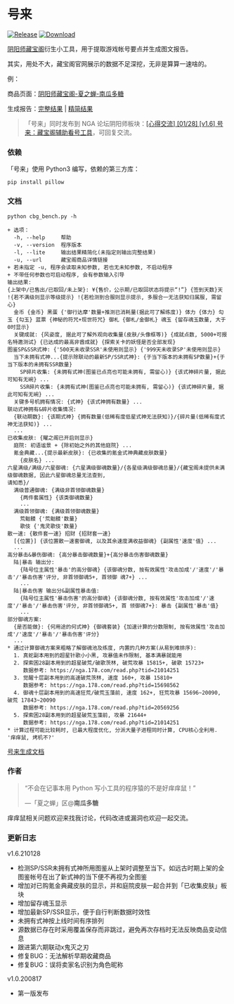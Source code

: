 # 号来

[![Release](https://img.shields.io/badge/Release-1.6-brightgreen.svg)](https://github.com/nguaduot/yys-cbg-bench)
[![Download](https://img.shields.io/badge/Download-EXE-brightgreen.svg)](dist/%E5%8F%B7%E6%9D%A51.6.exe)

[阴阳师藏宝阁](https://yys.cbg.163.com/)衍生小工具，用于提取游戏帐号要点并生成图文报告。

其实，用处不大，藏宝阁官网展示的数据不足深挖，无非是算算一速啥的。

例：

商品页面：[阴阳师藏宝阁-夏之蝉-南瓜多糖](https://yys.cbg.163.com/cgi/mweb/equip/21/202101152201616-21-VTG7H9VQQFVSG)

生成报告：[完整结果](sample/cbg_中国区-iOS_夏之蝉_南瓜多糖_20210122225748_bench.png) | [精简结果](sample/cbg_中国区-iOS_夏之蝉_南瓜多糖_20210122225748_bench_lite.png)

> 「号来」同时发布到 NGA 论坛阴阳师板块：[[心得交流] [01/28] [v1.6] 号来：藏宝阁辅助看号工具](https://nga.178.com/read.php?tid=23005018)，可回复交流。

### 依赖

「号来」使用 Python3 编写，依赖的第三方库：

```
pip install pillow
```

### 文档

```
python cbg_bench.py -h
```

```
+ 选项：
  -h, --help     帮助
  -v, --version  程序版本
  -l, --lite     输出结果精简化(未指定则输出完整结果)
  -u, --url      藏宝阁商品详情链接
+ 若未指定 -u, 程序会读取未知参数, 若也无未知参数, 不启动程序
+ 不带任何参数也可启动程序, 会有参数输入引导
输出结果:
{上架中/已售出/已取回/未上架}: ¥{售价，公示期/已取回状态将提示“!”} {签到天数}天 !{若不满级则显示等级提示} !{若检测到合服则显示提示, 多服合一无法获知归属服, 需留心}
  金币 {金币} 黑蛋 {'御行达摩'数量+推测已消耗量(据此可了解练度)} 体力 {体力} 勾玉 {勾玉} 蓝票 {神秘的符咒+现世符咒} 御札 {御札/金御札} 魂玉 {留存魂玉数量, 大于0时显示}
  关键成就: {风姿度, 据此可了解外观向收集量(皮肤/头像框等)} {成就点数, 5000+可报名特邀测试} {已达成的最高非酋成就} {探索关卡的妖怪是否全部发现}
图鉴SP&SSR式神: {'500天未收录SSR'未使用则显示} {'999天未收录SP'未使用则显示}
  当下未拥有式神...{提示除联动的最新SP/SSR式神}: {于当下版本的未拥有SP数量}+{于当下版本的未拥有SSR数量}
    SP碎片收集: {未拥有式神(图鉴已点亮也可能未拥有, 需留心)} {该式神碎片量, 据此可知有无碗} ...
    SSR碎片收集: {未拥有式神(图鉴已点亮也可能未拥有, 需留心)} {该式神碎片量, 据此可知有无碗} ...
  关键多号机拥有情况: {式神} {该式神拥有数量} ...
联动式神拥有&碎片收集情况:
  {联动期数}: {该期式神} {拥有数量(低稀有度低星式神无法获知)}/{碎片量(低稀有度式神无法获知)} ...
  ...
已收集皮肤: {曜之阁已开启则显示}
  庭院: 初语谧景 + {除初始之外的其他庭院} ...
  氪金典藏...{提示最新皮肤}: {已收集的氪金式神典藏皮肤数量}
    {皮肤名} ...
六星满级/满级/六星御魂: {六星满级御魂数量}/{各星级满级御魂总量}/{藏宝阁未提供未满级御魂数据, 因此六星御魂总量无法查到,
请知悉}/
  满级普通御魂: {满级非首领御魂数量}
    {两件套属性} {该类御魂数量}
    ...
  满级首领御魂: {满级首领御魂数量}
    荒骷髅 {'荒骷髅'数量}
    歌伎 {'鬼灵歌伎'数量}
散一速: {散件套一速} 招财 {招财套一速}
  [{位置}] {该位置散一速套御魂, 以及其余速度满收益御魂} {副属性'速度'值} ...
  ...
高分暴击&暴伤御魂: {高分暴击御魂数量}+{高分暴击伤害御魂数量}
  陆|暴击 输出分:
    {陆号位主属性'暴击'的高分御魂} {该御魂分数, 按有效属性'攻击加成'/'速度'/'暴击'/'暴击伤害'评分, 非首领御魂5+, 首领御 魂7+} ...
    ...
  陆|暴击伤害 输出分&副属性暴击值:
    {陆号位主属性'暴击伤害'的高分御魂} {该御魂分数, 按有效属性'攻击加成'/'速度'/'暴击'/'暴击伤害'评分, 非首领御魂5+, 首 领御魂7+}: 暴击 {副属性'暴击'值}
    ...
部分御魂方案:
  {是否能做}: {何用途的何式神} {御魂套装} {加速计算的分数限制, 按有效属性'攻击加成'/'速度'/'暴击'/'暴击伤害'评分}
  ...
* 通过计算御魂方案来粗略了解御魂池及练度, 内置的几种方案(从易到难排序):
  1. 真蛇副本用到的超星针歌小小黑, 攻暴值未作限制, 基本满暴就能用
  2. 探索困28副本用到的超星破荒/破歌茨林, 破荒攻暴 15815+, 破歌 15723+
     数据参考: https://nga.178.com/read.php?tid=21014251
  3. 觉醒十层副本用到的高速破荒茨林, 速度 160+, 攻暴 15810+
     数据参考: https://nga.178.com/read.php?tid=15698562
  4. 御魂十层副本用到的高速狂荒/破荒玉藻前, 速度 162+, 狂荒攻暴 15696~20090, 破荒 17843~20090
     数据参考: https://nga.178.com/read.php?tid=20569256
  5. 探索困28副本用到的超星破荒玉藻前, 攻暴 21644+
     数据参考: https://nga.178.com/read.php?tid=21014251
* 计算过程可能比较耗时, 已最大程度优化, 分派大量子进程同时计算, CPU核心全利用. '痒痒鼠, 烤机不?'
```

[号来生成文档](sample/号来1.6_help.png)

### 作者

> “不会在记事本用 Python 写小工具的程序猿的不是好痒痒鼠！”
>
> —「夏之蝉」区@**南瓜多糖**

痒痒鼠相关问题欢迎来找我讨论，代码改进或漏洞也欢迎一起交流。

### 更新日志

v1.6.210128
+ 检测SP/SSR未拥有式神所用图鉴从上架时调整至当下。如远古时期上架的全图鉴帐号在出了新式神的当下便不再视为全图鉴
+ 增加对已购氪金典藏皮肤的显示，并和庭院皮肤一起合并到「已收集皮肤」板块
+ 增加留存魂玉显示
+ 增加最新SP/SSR显示，便于自行判断数据时效性
+ 未拥有式神按上线时间有序排列
+ 源数据已存在时采用覆盖保存而非跳过，避免再次存档时无法反映商品变动信息
+ 跟进第六期联动x鬼灭之刃
+ 修复BUG：无法解析早期收藏商品
+ 修复BUG：误将卖家名识别为角色昵称

v1.0.200817
+ 第一版发布